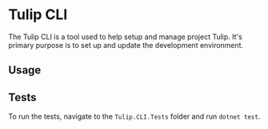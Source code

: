 # Tulip CLI

The Tulip CLI is a tool used to help setup and manage
project Tulip. It's primary purpose is to set up and
update the development environment.

## Usage

## Tests

To run the tests, navigate to the `Tulip.CLI.Tests` folder
and run `dotnet test`.